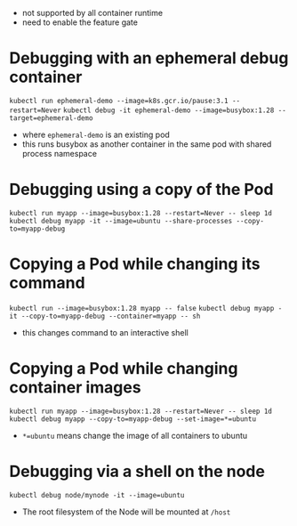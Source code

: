 - not supported by all container runtime
- need to enable the feature gate

# Debugging with an ephemeral debug container
`kubectl run ephemeral-demo --image=k8s.gcr.io/pause:3.1 --restart=Never`
`kubectl debug -it ephemeral-demo --image=busybox:1.28 --target=ephemeral-demo`
  - where `ephemeral-demo` is an existing pod
  - this runs busybox as another container in the same pod with shared process namespace

# Debugging using a copy of the Pod
`kubectl run myapp --image=busybox:1.28 --restart=Never -- sleep 1d`
`kubectl debug myapp -it --image=ubuntu --share-processes --copy-to=myapp-debug`

# Copying a Pod while changing its command
`kubectl run --image=busybox:1.28 myapp -- false`
`kubectl debug myapp -it --copy-to=myapp-debug --container=myapp -- sh`
  - this changes command to an interactive shell

# Copying a Pod while changing container images
`kubectl run myapp --image=busybox:1.28 --restart=Never -- sleep 1d`
`kubectl debug myapp --copy-to=myapp-debug --set-image=*=ubuntu`
  -  `*=ubuntu` means change the image of all containers to ubuntu

# Debugging via a shell on the node
`kubectl debug node/mynode -it --image=ubuntu`
- The root filesystem of the Node will be mounted at `/host`
